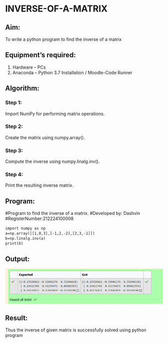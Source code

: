 # INVERSE-OF-A-MATRIX
## Aim:
To write a python program to find the inverse of a matrix
## Equipment’s required:
1. 	Hardware – PCs
2. 	Anaconda – Python 3.7 Installation / Moodle-Code Runner
## Algorithm:

### Step 1:
Import NumPy for performing matrix operations.

### Step 2:
Create the matrix using numpy.array().

### Step 3:
Compute the inverse using numpy.linalg.inv().

### Step 4:
Print the resulting inverse matrix.


## Program:
#Program to find the inverse of a matrix.
#Developed by: Dashvin
#RegisterNumber:212224100008
```
import numpy as np
a=np.array([[1,0,3],[-1,2,-2],[2,3,-1]])
b=np.linalg.inv(a)
print(b)
```
## Output:
![alt text](image.png)
## Result:
Thus the inverse of given matrix is successfully solved using python program


